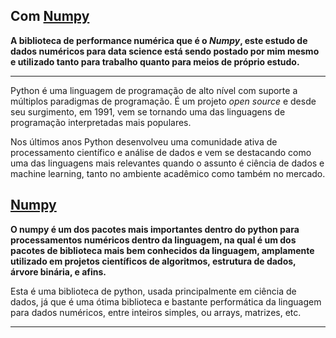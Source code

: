 ## Com [Numpy](https://numpy.org/)

**A biblioteca de performance numérica que é o *Numpy*, este estudo de dados numéricos para data science está sendo postado por mim mesmo e utilizado tanto para trabalho quanto para meios de próprio estudo.**

---

Python é uma linguagem de programação de alto nível com suporte a múltiplos paradigmas de programação. É um projeto *open source* e desde seu surgimento, em 1991, vem se tornando uma das linguagens de programação interpretadas mais populares.

Nos últimos anos Python desenvolveu uma comunidade ativa de processamento científico e análise de dados e vem se destacando como uma das linguagens mais relevantes quando o assunto é ciência de dados e machine learning, tanto no ambiente acadêmico como também no mercado.

## [Numpy](https://numpy.org/)

**O numpy é um dos pacotes mais importantes dentro do python para processamentos numéricos dentro da linguagem, na qual é um dos pacotes de biblioteca mais bem conhecidos da linguagem, amplamente utilizado em projetos científicos de algoritmos, estrutura de dados, árvore binária, e afins.**

Esta é uma biblioteca de python, usada principalmente em ciência de dados, já que é uma ótima biblioteca e bastante performática da linguagem para dados numéricos, entre inteiros simples, ou arrays, matrizes, etc. 

---